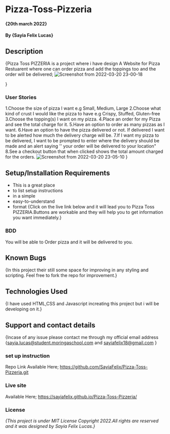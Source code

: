 # Pizza-Toss-Pizzeria
#### {20th march 2022}
#### By **{Sayia Felix Lucas}**
## Description
{Pizza Toss PIZZERIA is a project where i have design A Website for Pizza Restuarent where one can order pizza and add the toppings too and the order will be delivered; 
 ![Screenshot from 2022-03-20 23-00-18](https://user-images.githubusercontent.com/98148605/159183944-5a645eb5-92b0-4670-81f7-3d127ab0dafd.png)

}
### User Stories
1.Choose the size of pizza I want e.g Small, Medium, Large
2.Choose what kind of crust I would like the pizza to have e.g Crispy, Stuffed, Gluten-free
3.Choose the topping(s) I want on my pizza.
4.Place an order for my Pizza and see the total charge for it.
5.Have an option to order as many pizzas as I want.
6.Have an option to have the pizza delivered or not.  If delivered I want to be alerted how much the delivery charge will be.
7.If I want my pizza to be delivered, I want to be prompted to enter where the delivery should be made and an alert saying '' your order will be delivered to your location"
8.See a checkout button that when clicked shows the total amount charged for the orders.
![Screenshot from 2022-03-20 23-05-10](https://user-images.githubusercontent.com/98148605/159183954-603ae704-f65d-4491-956c-9e1529ad8e40.png)
}
## Setup/Installation Requirements
* This is a great place
* to list setup instructions
* in a simple
* easy-to-understand
* format
{Click on the live link below and it will lead you to Pizza Toss PIZZERIA.Buttons are workable and they will help you to get information you want immediately.}
### BDD 
You will be able to Order pizza and it will be delivered to you.
## Known Bugs
{In this project their still some space for improving in any styling and scripting. Feel free to fork the repo for improvement.}

## Technologies Used
{I have used HTML,CSS and Javascript increating this project but i will be developing on it.}

## Support and contact details
{Incase of any issue please contact me through my official email address {sayia.lucas@student.moringaschool.com  and sayiafelix18@gmail.com }

### set up instruction 
Repo Link Available Here;
https://github.com/SayiaFelix/Pizza-Toss-Pizzeria.git


### Live site
Available Here;
https://sayiafelix.github.io/Pizza-Toss-Pizzeria/

### License
*{This project is under MIT License Copyright 2022.All rights are reserved and it was designed by Sayia Felix Lucas.}*